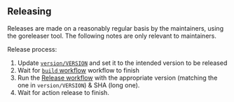 ## Releasing

Releases are made on a reasonably regular basis by the maintainers, using the goreleaser tool. The following notes are only relevant to maintainers.

Release process:

1. Update [`version/VERSION`](https://github.com/opentofu/tofu-ls/blob/main/version/VERSION) and set it to the intended version to be released
2. Wait for [`build` workflow](https://github.com/opentofu/tofu-ls/actions/workflows/build.yml) workflow to finish
3. Run the [Release workflow](https://github.com/opentofu/tofu-ls/actions/workflows/release.yml) with the appropriate version (matching the one in `version/VERSION`) & SHA (long one).
4. Wait for action release to finish.
